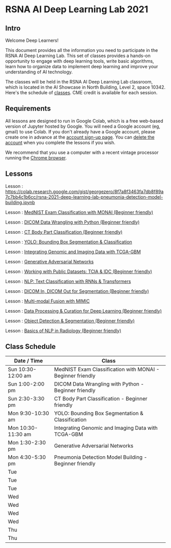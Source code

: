 
# RSNA AI Deep Learning Lab 2021

## Intro

Welcome Deep Learners!  

This document provides all the information you need to participate in the RSNA AI Deep Learning Lab. This set of classes provides a hands-on opportunity to engage with deep learning tools, write basic algorithms, learn how to organize data to implement deep learning and improve your understanding of AI technology. 

The classes will be held in the RSNA AI Deep Learning Lab classroom, which is located in the AI Showcase in North Building, Level 2, space 10342. Here's the schedule of [classes](#class-schedule). CME credit is available for each session.


## Requirements

All lessons are designed to run in Google Colab, which is a free web-based version of Jupyter hosted by Google. You will need a Google account (eg, gmail) to use Colab. If you don't already have a Google account, please create one in advance at the [account sign-up page](https://accounts.google.com/signup/v2/webcreateaccount?flowName=GlifWebSignIn&flowEntry=SignUp). You can [delete the account](https://support.google.com/accounts/answer/32046?hl=en) when you complete the lessons if you wish. 

We recommend that you use a computer with a recent vintage processor running the [Chrome browser](https://www.google.com/chrome/). 

## Lessons

Lesson : <a href="Pneumonia Detection Model Building (Beginner friendly)" target="_blank">https://colab.research.google.com/gist/georgezero/8f7a8f3463fa7db8f89a7c7bb4c1b6cc/rsna-2021-deep-learning-lab-pneumonia-detection-model-building.ipynb</a>

Lesson : [MedNIST Exam Classification with MONAI (Beginner friendly)](https://colab.research.google.com/)


Lesson : [DICOM Data Wrangling with Python (Beginner friendly)](https://colab.research.google.com/)

Lesson : [CT Body Part Classification (Beginner friendly)](https://colab.research.google.com/)

Lesson : [YOLO: Bounding Box Segmentation &
Classification](https://colab.research.google.com/)

Lesson : [Integrating Genomic and Imaging Data
with TCGA-GBM](https://colab.research.google.com/)

Lesson : [Generative Adversarial Networks](https://colab.research.google.com/)

Lesson : [Working with Public Datasets:
TCIA & IDC (Beginner friendly)](https://colab.research.google.com/)

Lesson : [NLP: Text Classification with
RNNs & Transformers](https://colab.research.google.com/)

Lesson : [DICOM In, DICOM Out for Segmentation (Beginner friendly)](https://colab.research.google.com/)

Lesson : [Multi-modal Fusion with MIMIC](https://colab.research.google.com/)

Lesson : [Data Processing & Curation for
Deep Learning (Beginner friendly)](https://colab.research.google.com/)

Lesson : [Object Detection & Segmentation (Beginner friendly)](https://colab.research.google.com/)

Lesson : [Basics of NLP in Radiology (Beginner friendly)](https://colab.research.google.com/)


## Class Schedule

| Date / Time | Class |
| --- | --- |
| Sun 10:30-12:00 am | MedNIST Exam Classification with MONAI - Beginner friendly |
| Sun 1:00-2:00 pm | DICOM Data Wrangling with Python - Beginner friendly |
| Sun 2:30-3:30 pm | CT Body Part Classification - Beginner friendly |
| Mon 9:30-10:30 am | YOLO: Bounding Box Segmentation & Classification |
| Mon 10:30-11:30 am | Integrating Genomic and Imaging Data with TCGA-GBM |
| Mon 1:30-2:30 pm | Generative Adversarial Networks |
| Mon 4:30-5:30 pm | Pneumonia Detection Model Building - Beginner friendly |
| Tue | |
| Tue | |
| Tue | |
| Wed | |
| Wed | |
| Wed | |
| Wed | |
| Thu | |
| Thu | |

	
